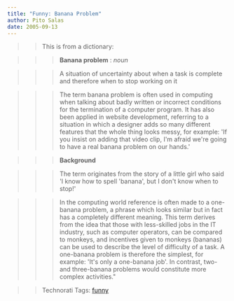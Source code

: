 ```yaml
---
title: "Funny: Banana Problem"
author: Pito Salas
date: 2005-09-13
---
```



>>

>> This is from a dictionary:

>>

>>> **Banana problem** : _noun_

>>

>>> A situation of uncertainty about when a task is complete and therefore
when to stop working on it

>>

>>> The term banana problem is often used in computing when talking about
badly written or incorrect conditions for the termination of a computer
program. It has also been applied in website development, referring to a
situation in which a designer adds so many different features that the whole
thing looks messy, for example: 'If you insist on adding that video clip, I'm
afraid we're going to have a real banana problem on our hands.'

>>

>>> **Background**

>>

>>> The term originates from the story of a little girl who said 'I know how
to spell 'banana', but I don't know when to stop!'

>>

>>> In the computing world reference is often made to a one-banana problem, a
phrase which looks similar but in fact has a completely different meaning.
This term derives from the idea that those with less-skilled jobs in the IT
industry, such as computer operators, can be compared to monkeys, and
incentives given to monkeys (bananas) can be used to describe the level of
difficulty of a task. A one-banana problem is therefore the simplest, for
example: 'It's only a one-banana job'. In contrast, two- and three-banana
problems would constitute more complex activities."

>>

>> Technorati Tags: [funny](<http://www.technorati.com/tag/funny>)


